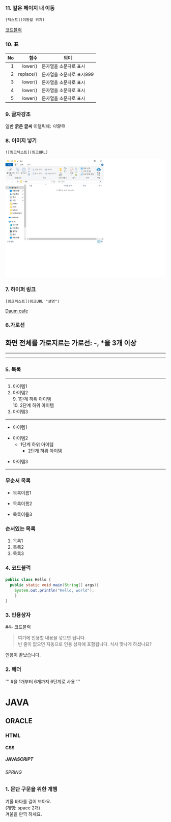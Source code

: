 ### 11. 같은 페이지 내 이동
```
[텍스트](이동할 위치)
```
[코드블럭](#4-코드블럭)

### 10. 표
|No|함수|의미|
|------------:|------------:|-------------|
|1|lower()|문자열을 소문자로 표시|
|2|replace()|문자열을 소문자로 표시999|
|3|lower()|문자열을 소문자로 표시|
|4|lower()|문자열을 소문자로 표시|
|5|lower()|문자열을 소문자로 표시|

### 9. 글자강조
일반 **굵은 글씨**
이탤릭체: *이탤릭*

### 8. 이미지 넣기
```
![링크텍스트](링크URL)
```
![window 이미지](https://github.com/anica0206/markdown20240125/blob/main/doc/win.png)


### 7. 하이퍼 링크
``` 
[링크텍스트](링크URL "설명")
```
[Daum cafe](https://cafe.daum.net/pcwk "수업자료 cafe")

### 6.가로선
화면 전체를 가로지르는 가로선: -, *을 3개 이상
---
***
----
### 5. 목록
---
1. 아이템1
2. 아이템2  
   9. 1단계 하위 아이템  
   10. 2단계 하위 아이템
9. 아이템3 
---
- 아이템1
+ 아이템2
  - 1단계 하위 아이템
    * 2단계 하위 아이템
* 아이템3
---
### 무순서 목록
* 목록이름1
- 목록이름2
+ 목록이름3

### 순서있는 목록
1. 목록1
1. 목록2
3. 목록3

### 4. 코드블럭
```JAVA
public class Hello {
  public static void main(String[] args){
    System.out.println("Hello, world");
    }
}
```
### 3. 인용상자
#4- 코드블럭
>여기에 인용할 내용을 넣으면 됩니다.  
>빈 줄이 없으면 자동으로 인용 상자에 포함됩니다.
식사 맛나게 하셨나요?

인용이 끝났습니다.

### 2. 헤더
''' #을 1개부터 6개까지 6단계로 사용 '''
# JAVA
## ORACLE
### HTML
#### CSS
##### JAVASCRIPT
###### SPRING

### 1. 문단 구문을 위한 개행
겨울 바다를 걸어 보아요.  
(개행:  space 2개)  
겨울을 만끽 하세요.
